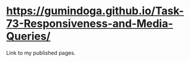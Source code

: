 # https://gumindoga.github.io/Task-73-Responsiveness-and-Media-Queries/

Link to my published pages.